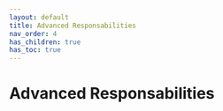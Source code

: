 ```yaml
---
layout: default
title: Advanced Responsabilities
nav_order: 4
has_children: true
has_toc: true
---
```

# Advanced Responsabilities
